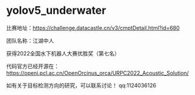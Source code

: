 # yolov5_underwater
比赛地址：https://challenge.datacastle.cn/v3/cmptDetail.html?id=680

团队名称：江湖中人

获得2022全国水下机器人大赛优胜奖（第七名）

代码官方已经开源在：https://openi.pcl.ac.cn/OpenOrcinus_orca/URPC2022_Acoustic_Solution/

如有关于目标检测方向的研究，可以联系讨论！
qq:1124036126
